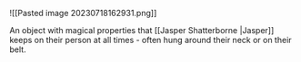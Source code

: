 ![[Pasted image 20230718162931.png]]

An object with magical properties that [[Jasper Shatterborne |Jasper]] keeps on their person at all times - often hung around their neck or on their belt.